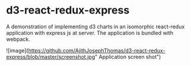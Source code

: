 # d3-react-redux-express
A demonstration of implementing d3 charts in an isomorphic react-redux application with express js at server. The application is bundled with webpack. 




![image](https://github.com/AjithJosephThomas/d3-react-redux-express/blob/master/screenshot.jpg" Application screen shot")
